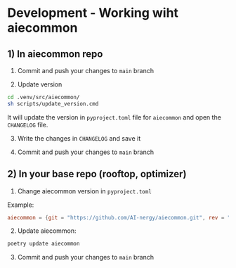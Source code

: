 # Development - Working wiht aiecommon


## 1) In aiecommon repo

1. Commit and push your changes to `main` branch

2. Update version

```bash
cd .venv/src/aiecommon/
sh scripts/update_version.cmd
```

It will update the version in `pyproject.toml` file for `aiecommon` and open the `CHANGELOG` file.

3. Write the changes in `CHANGELOG` and save it

4. Commit and push your changes to `main` branch


## 2) In your base repo (rooftop, optimizer)


1. Change aiecommon version in `pyproject.toml`

Example:

```toml
aiecommon = {git = "https://github.com/AI-nergy/aiecommon.git", rev = "v0.2.0.22", develop = true}
```

2. Update aiecommon:

```bash
poetry update aiecommon
```

3. Commit and push your changes to `main` branch